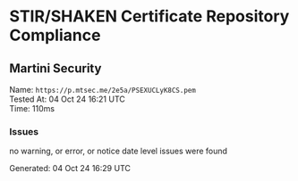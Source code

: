 # STIR/SHAKEN Certificate Repository Compliance

## Martini Security

Name: `https://p.mtsec.me/2e5a/PSEXUCLyK8CS.pem`\
Tested At: 04 Oct 24 16:21 UTC\
Time: 110ms

### Issues

no warning, or error, or notice date level issues were found

Generated: 04 Oct 24 16:29 UTC